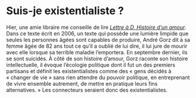 # Suis-je existentialiste ?

Hier, une amie libraire me conseille de lire [*Lettre à D, Histoire d’un amour*](http://www.amazon.fr/Lettre-%C3%A0-D-Histoire-amour/dp/2718607270/). Dans ce texte écrit en 2006, un texte qui possède une lumière limpide que seules les personnes âgées sont capables de produire, André Gorz dit à sa femme âgée de 82 ans tout ce qu’il a oublié de lui dire, il lui jure de mourir avec elle lorsque sa terrible maladie l’emportera. En septembre dernier, ils se sont suicidés. À côté de son histoire d’amour, Gorz raconte son histoire intellectuelle, il évoque l’écologie politique dont il fut un des premiers partisans et définit les existentialistes comme des « gens décidés à « changer de vie » sans rien attendre du pouvoir politique, en entreprenant de vivre ensemble autrement, de mettre en pratique leurs fins alternatives. » Les connecteurs seraient donc des existentialistes.